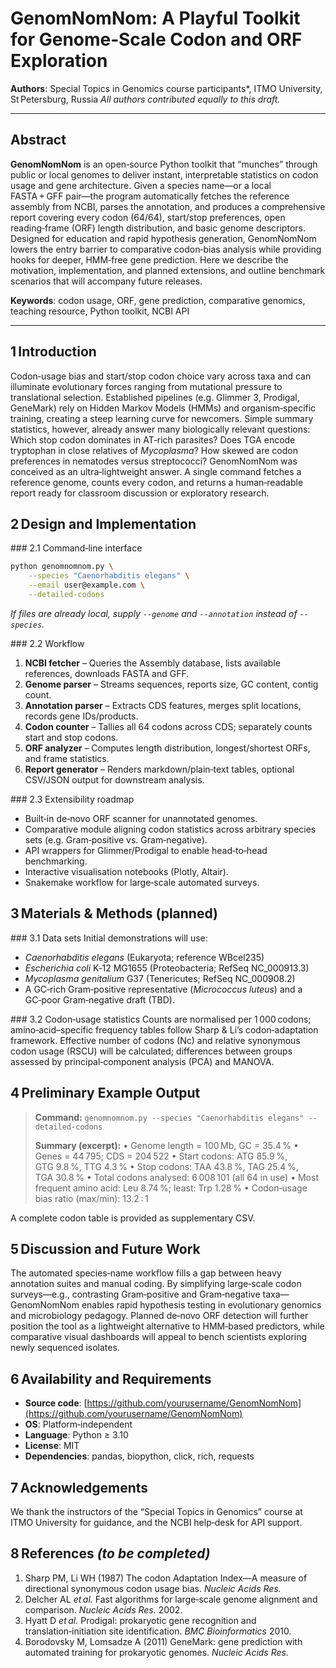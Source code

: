 # GenomNomNom: A Playful Toolkit for Genome‑Scale Codon and ORF Exploration

**Authors**: Special Topics in Genomics course participants\*, ITMO University, St Petersburg, Russia
*All authors contributed equally to this draft.*

---

## Abstract

**GenomNomNom** is an open‑source Python toolkit that “munches” through public or local genomes to deliver instant, interpretable statistics on codon usage and gene architecture.  Given a species name—or a local FASTA + GFF pair—the program automatically fetches the reference assembly from NCBI, parses the annotation, and produces a comprehensive report covering every codon (64/64), start/stop preferences, open reading‑frame (ORF) length distribution, and basic genome descriptors.  Designed for education and rapid hypothesis generation, GenomNomNom lowers the entry barrier to comparative codon‑bias analysis while providing hooks for deeper, HMM‑free gene prediction.  Here we describe the motivation, implementation, and planned extensions, and outline benchmark scenarios that will accompany future releases.

**Keywords**: codon usage, ORF, gene prediction, comparative genomics, teaching resource, Python toolkit, NCBI API

---

## 1 Introduction

Codon‑usage bias and start/stop codon choice vary across taxa and can illuminate evolutionary forces ranging from mutational pressure to translational selection.  Established pipelines (e.g. Glimmer 3, Prodigal, GeneMark) rely on Hidden Markov Models (HMMs) and organism‑specific training, creating a steep learning curve for newcomers.  Simple summary statistics, however, already answer many biologically relevant questions: Which stop codon dominates in AT‑rich parasites?  Does TGA encode tryptophan in close relatives of *Mycoplasma*?  How skewed are codon preferences in nematodes versus streptococci?  GenomNomNom was conceived as an ultra‑lightweight answer.  A single command fetches a reference genome, counts every codon, and returns a human‑readable report ready for classroom discussion or exploratory research.

## 2 Design and Implementation

\### 2.1 Command‑line interface

```bash
python genomnomnom.py \
    --species "Caenorhabditis elegans" \
    --email user@example.com \
    --detailed-codons
```

*If files are already local, supply `--genome` and `--annotation` instead of `--species`.*

\### 2.2 Workflow

1. **NCBI fetcher** – Queries the Assembly database, lists available references, downloads FASTA and GFF.
2. **Genome parser** – Streams sequences, reports size, GC content, contig count.
3. **Annotation parser** – Extracts CDS features, merges split locations, records gene IDs/products.
4. **Codon counter** – Tallies all 64 codons across CDS; separately counts start and stop codons.
5. **ORF analyzer** – Computes length distribution, longest/shortest ORFs, and frame statistics.
6. **Report generator** – Renders markdown/plain‑text tables, optional CSV/JSON output for downstream analysis.

\### 2.3 Extensibility roadmap

* Built‑in de‑novo ORF scanner for unannotated genomes.
* Comparative module aligning codon statistics across arbitrary species sets (e.g. Gram‑positive vs. Gram‑negative).
* API wrappers for Glimmer/Prodigal to enable head‑to‑head benchmarking.
* Interactive visualisation notebooks (Plotly, Altair).
* Snakemake workflow for large‑scale automated surveys.

## 3 Materials & Methods (planned)

\### 3.1 Data sets
Initial demonstrations will use:

* *Caenorhabditis elegans* (Eukaryota; reference WBcel235)
* *Escherichia coli* K‑12 MG1655 (Proteobacteria; RefSeq NC\_000913.3)
* *Mycoplasma genitalium* G37 (Tenericutes; RefSeq NC\_000908.2)
* A GC‑rich Gram‑positive representative (*Micrococcus luteus*) and a GC‑poor Gram‑negative draft (TBD).

\### 3.2 Codon‑usage statistics
Counts are normalised per 1 000 codons; amino‑acid–specific frequency tables follow Sharp & Li’s codon‑adaptation framework.  Effective number of codons (Nc) and relative synonymous codon usage (RSCU) will be calculated; differences between groups assessed by principal‑component analysis (PCA) and MANOVA.

## 4 Preliminary Example Output

> **Command:** `genomnomnom.py --species "Caenorhabditis elegans" --detailed-codons`
>
> **Summary (excerpt):**
> • Genome length = 100 Mb, GC = 35.4 %
> • Genes = 44 795; CDS = 204 522
> • Start codons: ATG 85.9 %, GTG 9.8 %, TTG 4.3 %
> • Stop codons: TAA 43.8 %, TAG 25.4 %, TGA 30.8 %
> • Total codons analysed: 6 008 101 (all 64 in use)
> • Most frequent amino acid: Leu 8.74 %; least: Trp 1.28 %
> • Codon‑usage bias ratio (max/min): 13.2 : 1

A complete codon table is provided as supplementary CSV.

## 5 Discussion and Future Work

The automated species‑name workflow fills a gap between heavy annotation suites and manual coding.  By simplifying large‑scale codon surveys—e.g., contrasting Gram‑positive and Gram‑negative taxa—GenomNomNom enables rapid hypothesis testing in evolutionary genomics and microbiology pedagogy.  Planned de‑novo ORF detection will further position the tool as a lightweight alternative to HMM‑based predictors, while comparative visual dashboards will appeal to bench scientists exploring newly sequenced isolates.

## 6 Availability and Requirements

* **Source code**: [https://github.com/yourusername/GenomNomNom](https://github.com/yourusername/GenomNomNom)
* **OS**: Platform‑independent
* **Language**: Python ≥ 3.10
* **License**: MIT
* **Dependencies**: pandas, biopython, click, rich, requests

## 7 Acknowledgements

We thank the instructors of the “Special Topics in Genomics” course at ITMO University for guidance, and the NCBI help‑desk for API support.

## 8 References *(to be completed)*

1. Sharp PM, Li WH (1987) The codon Adaptation Index—A measure of directional synonymous codon usage bias. *Nucleic Acids Res.*
2. Delcher AL *et al.* Fast algorithms for large‑scale genome alignment and comparison. *Nucleic Acids Res.* 2002.
3. Hyatt D *et al.* Prodigal: prokaryotic gene recognition and translation‑initiation site identification. *BMC Bioinformatics* 2010.
4. Borodovsky M, Lomsadze A (2011) GeneMark: gene prediction with automated training for prokaryotic genomes. *Nucleic Acids Res.*
